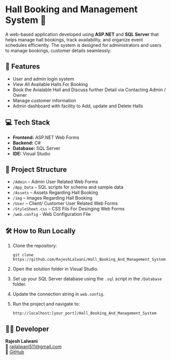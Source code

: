# Hall Booking and Management System 🏢

A web-based application developed using **ASP.NET** and **SQL Server** that helps manage hall bookings, track availability, and organize event schedules efficiently. The system is designed for administrators and users to manage bookings, customer details seamlessly.

## 🚀 Features

- User and admin login system
- View All Available Halls For Booking
- Book the Avialable Hall and Discuss further Detail via Contacting Admin / Owner
- Manage customer information
- Admin dashboard with facility to Add, update and Delete Halls

## 💻 Tech Stack

- **Frontend:** ASP.NET Web Forms
- **Backend:** C#
- **Database:** SQL Server
- **IDE:** Visual Studio

## 📁 Project Structure

- `/Admin` – Admin User Related Web Forms
- `/App_Data` – SQL scripts for schema and sample data
- `/Assets` – Assets Regarding Hall Booking
- `/img` – Images Regarding Hall Booking
- `/User` – Client/ Customer User Related Web Forms
- `/StyleSheet.css` – CSS Fils For Desinging Web Forms
- `/web.config` - Web Configuration File


## 🛠️ How to Run Locally

1. Clone the repository:
   ```
   git clone https://github.com/RajeshLalwani/Hall_Booking_And_Management_System.git
   ```

2. Open the solution folder in Visual Studio.

3. Set up your SQL Server database using the `.sql` script in the `/Database` folder.

4. Update the connection string in `web.config`.

5. Run the project and navigate to:
   ```
   http://localhost:[your_port]/Hall_Booking_And_Management_System
   ```

## 👨‍💻 Developer

**Rajesh Lalwani**  
📧 [rajlalwani511@gmail.com](mailto:rajlalwani511@gmail.com)  
🔗 [GitHub](https://github.com/RajeshLalwani)
